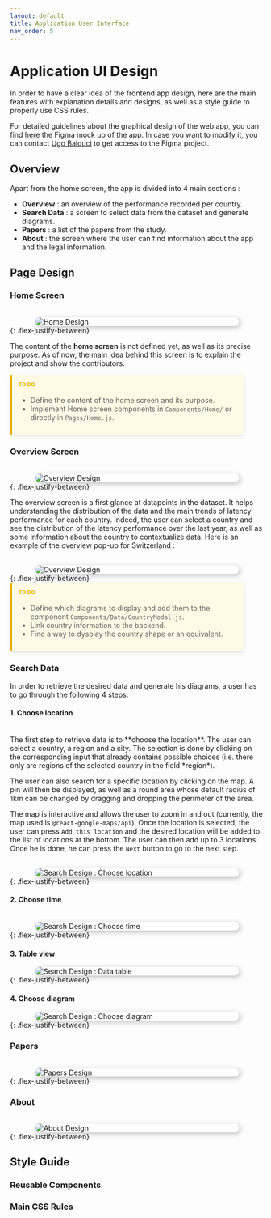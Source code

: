 ```yaml
---
layout: default
title: Application User Interface
nav_order: 5
---
```


<style>
    blockquote {
        margin: 10px 0;
        margin-block-start: 0;
        margin-inline-start: 0;
        padding-left: 15px;
        border-left: 3px solid #eeebee;
        display: block;
        margin-block-end: 1em;
        margin-inline-end: 40px;
    }
    
    
    p.warning, blockquote.warning {
        background: rgba(247, 126, 126, 0.2);
        border-left: 4px solid #dd2e2e;
        border-radius: 4px;
        box-shadow: 0 1px 2px rgba(0, 0, 0, 0.12), 0 3px 10px rgba(0, 0, 0, 0.08);
        padding: 0.8rem;
    }

    blockquote.warning, blockquote.important, blockquote.note-title {
        margin-left: 0;
        margin-right: 0;
    }

    p.note, blockquote.note {
        background: rgba(114, 83, 237, 0.2);
        border-left: 4px solid #381885;
        border-radius: 4px;
        box-shadow: 0 1px 2px rgba(0, 0, 0, 0.12), 0 3px 10px rgba(0, 0, 0, 0.08);
        padding: 0.8rem;
    }

    p.highlight, blockquote.highlight {
        background: rgba(255, 235, 130, 0.2);
        border-left: 4px solid #e7af06;
        border-radius: 4px;
        box-shadow: 0 1px 2px rgba(0, 0, 0, 0.12), 0 3px 10px rgba(0, 0, 0, 0.08);
        padding: 0.8rem;
    }

    p.important, blockquote.important {
        background: rgba(44, 132, 250, 0.2);
        border-left: 4px solid #183385;
        border-radius: 4px;
        box-shadow: 0 1px 2px rgba(0, 0, 0, 0.12), 0 3px 10px rgba(0, 0, 0, 0.08);
        padding: 0.8rem;
    }

    p.highlight-title, blockquote.highlight-title {
        background: rgba(255, 235, 130, 0.2);
        border-left: 4px solid #e7af06;
        border-radius: 4px;
        box-shadow: 0 1px 2px rgba(0, 0, 0, 0.12), 0 3px 10px rgba(0, 0, 0, 0.08);
        padding: 0.8rem;
    }

    p.highlight-title > p:first-child, blockquote.highlight-title > p:first-child {
        margin-top: 0;
        margin-bottom: 0;
        color: #e7af06;
        display: block;
        font-weight: bold;
        text-transform: uppercase;
        font-size: 0.75em;
        padding-bottom: 0.125rem;
    }
</style>

# Application UI Design

In order to have a clear idea of the frontend app design, here are the main features with explanation details and designs, as well as a style guide to properly use CSS rules.

For detailed guidelines about the graphical design of the web app, you can find [here](https://www.figma.com/file/dw9atzxHUTL7LCi7pvZbfk/Internet-Performance?node-id=0%3A1&t=FHvAOG1furo4LWgo-1) the Figma mock up of the app. In case you want to modify it, you can contact [Ugo Balduci](mailto:ugo.balducci@epfl.ch) to get access to the Figma project.

## Overview

Apart from the home screen, the app is divided into 4 main sections :

- **Overview** : an overview of the performance recorded per country.
- **Search Data** : a screen to select data from the dataset and generate diagrams.
- **Papers** : a list of the papers from the study.
- **About** : the screen where the user can find information about the app and the legal information.

## Page Design

### Home Screen

<br>
<img src="./img/Home.svg"
     alt="Home Design"
     style="display: block; height: auto; width: auto; margin: auto; max-width: 80%; box-shadow: 3px 3px 11px 0px rgb(0 0 0 / 25%); border-radius: 10px;" /> 
{: .flex-justify-between}
<br>

The content of the **home screen** is not defined yet, as well as its precise purpose. As of now, the main idea behind this screen is to explain the project and show the contributors.

<blockquote class="highlight-title">
<p>TO DO</p>
<p>
<ul>
    <li>Define the content of the home screen and its purpose.</li>
    <li>Implement Home screen components in <code>Components/Home/</code> or directly in <code>Pages/Home.js</code>.</li>
</ul>
</p></blockquote>


### Overview Screen
<br>
<img src="./img/WorldOverview.svg"
     alt="Overview Design"
     style="display: block; height: auto; width: auto; margin: auto; max-width: 80%; box-shadow: 3px 3px 11px 0px rgb(0 0 0 / 25%); border-radius: 10px;" /> 
{: .flex-justify-between}
<br>

The overview screen is a first glance at datapoints in the dataset. It helps understanding the distribution of the data and the main trends of latency performance for each country. Indeed, the user can select a country and see the distribution of the latency performance over the last year, as well as some information about the country to contextualize data. Here is an example of the overview pop-up for Switzerland :

<br>
<img src="./img/CountryOverview.svg"
     alt="Overview Design"
     style="display: block; height: auto; width: auto; margin: auto; max-width: 80%; box-shadow: 3px 3px 11px 0px rgb(0 0 0 / 25%); border-radius: 10px;" /> 
{: .flex-justify-between}

<br>

<blockquote class="highlight-title">
<p>TO DO</p>
<ul>
    <li>Define which diagrams to display and add them to the component <code>Components/Data/CountryModal.js</code>.</li>
    <li>Link country information to the backend.</li>
    <li>Find a way to dysplay the country shape or an equivalent.</li>
</ul></blockquote>

### Search Data

In order to retrieve the desired data and generate his diagrams, a user has to go through the following 4 steps:

#### 1. Choose location
<br>
The first step to retrieve data is to **choose the location**. The user can select a country, a region and a city. The selection is done by clicking on the corresponding input that already contains possible choices (i.e. there only are regions of the selected country in the field *region*). 

The user can also search for a specific location by clicking on the map. A pin will then be displayed, as well as a round area whose default radius of 1km can be changed by dragging and dropping the perimeter of the area. 

The map is interactive and allows the user to zoom in and out (currently, the map used is `@react-google-maps/api`). Once the location is selected, the user can press `Add this location` and the desired location will be added to the list of locations at the bottom. The user can then add up to 3 locations. Once he is done, he can press the `Next` button to go to the next step.

<br>
<img src="./img/Choose Location Search.svg"
     alt="Search Design : Choose location"
     style="display: block; height: auto; width: auto; margin: auto; max-width: 80%; box-shadow: 3px 3px 11px 0px rgb(0 0 0 / 25%); border-radius: 10px;" /> 
{: .flex-justify-between}


#### 2. Choose time
<br>
<img src="./img/Choose Time Search.svg"
     alt="Search Design : Choose time"
     style="display: block; height: auto; width: auto; margin: auto; max-width: 80%; box-shadow: 3px 3px 11px 0px rgb(0 0 0 / 25%); border-radius: 10px;" /> 
{: .flex-justify-between}
<br>

#### 3. Table view
<img src="./img/Data Table Search.svg"
     alt="Search Design : Data table"
     style="display: block; height: auto; width: auto; margin: auto; max-width: 80%; box-shadow: 3px 3px 11px 0px rgb(0 0 0 / 25%); border-radius: 10px;" /> 
{: .flex-justify-between}
<br>

#### 4. Choose diagram
<img src="./img/Choose Diagram Search.svg"
     alt="Search Design : Choose diagram"
     style="display: block; height: auto; width: auto; margin: auto; max-width: 80%; box-shadow: 3px 3px 11px 0px rgb(0 0 0 / 25%); border-radius: 10px;" /> 
{: .flex-justify-between}

### Papers
<br>
<img src="./img/Papers.svg"
     alt="Papers Design"
     style="display: block; height: auto; width: auto; margin: auto; max-width: 80%; box-shadow: 3px 3px 11px 0px rgb(0 0 0 / 25%); border-radius: 10px;" /> 
{: .flex-justify-between}

### About
<br>
<img src="./img/Papers.svg"
     alt="About Design"
     style="display: block; height: auto; width: auto; margin: auto; max-width: 80%; box-shadow: 3px 3px 11px 0px rgb(0 0 0 / 25%); border-radius: 10px;" /> 
{: .flex-justify-between}


## Style Guide

### Reusable Components

### Main CSS Rules